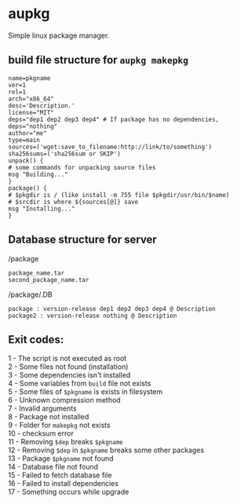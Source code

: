 # aupkg
Simple linux package manager.

## build file structure for `aupkg makepkg`
```
name=pkgname
ver=1
rel=1
arch="x86_64"
desc='Description.'
license="MIT"
deps="dep1 dep2 dep3 dep4" # If package has no dependencies, deps="nothing"
author="me"
type=main
sources=('wget:save_to_filename:http://link/to/something')
sha256sums=('sha256sum or SKIP')
unpack() {
# some commands for unpacking source files
msg "Building..."
}
package() {
# $pkgdir is / (like install -m 755 file $pkgdir/usr/bin/$name)
# $srcdir is where ${sources[@]} save
msg "Installing..."
}
```

## Database structure for server
/package
```
package_name.tar
second_package_name.tar
```

/package/.DB
```
package : version-release dep1 dep2 dep3 dep4 @ Description
package2 : version-release nothing @ Description
```

## Exit codes:
1 - The script is not executed as root \
2 - Some files not found (installation) \
3 - Some dependencies isn't installed \
4 - Some variables from `build` file not exists \
5 - Some files of `$pkgname` is exists in filesystem \
6 - Unknown compression method \
7 - Invalid arguments \
8 - Package not installed \
9 - Folder for `makepkg` not exists \
10 - checksum error \
11 - Removing `$dep` breaks `$pkgname` \
12 - Removing `$dep` in `$pkgname` breaks some other packages \
13 - Package `$pkgname` not found \
14 - Database file not found \
15 - Failed to fetch database file \
16 - Failed to install dependencies \
17 - Something occurs while upgrade
